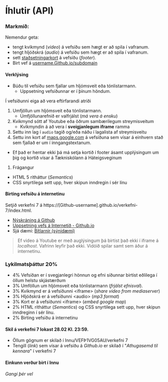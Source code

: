 # Íhlutir (API)

### Markmið:

Nemendur geta:

* tengt kvikmynd (_video_)  á vefsíðu sem hægt er að spila í vafranum. 
* tengt hljóðskrá (_audio_) á vefsíðu sem hægt er að spila í vafranum. 
* sett [staðsetningarkort](https://www.google.is/maps/place/T%C3%A6knisk%C3%B3linn+-+H%C3%A1teigsvegur/@64.1390675,-21.9048536,17z/data=!3m1!4b1!4m5!3m4!1s0x48d674cc84500001:0x16719bf129fa31a7!8m2!3d64.1390675!4d-21.9026596) á vefsíðu (_footer_). 
* Birt vef á [username.Github.io/subdomain](https://gjg.github.io/vef1-lokaverk2/)

#### Verklýsing

* Búðu til vefsíðu sem fjallar um hljómsveit eða tónlistarmann. 
  * Uppsetning vefsíðunnar er í þínum höndum. 

Í vefsíðunni eiga að vera eftirfarandi atriði

1. Umfjöllun um hljómsveit eða tónlistarmann.
    * Umfjöllunarefnið er valfrjálst (_má vera á ensku_)
1. Kvikmynd sótt af Youtube eða öðrum sambærilegum streymisveitum
   * Kvikmyndin á að vera í **sveigjanlegum iframe** ramma
1. Settu inn lag í `audio` tagið og/eða náðu í lagalista af streymisveitu
1. Settu inn kort af [maps.google.com]() á vefsíðuna sem vísar á einhvern stað sem fjallað er um í inngangstextanum. 
  * Ef það er hentar ekki þá má setja kortið í footer ásamt upplýsingum um þig og kortið vísar á Tækniskólann á Háteigsveginum
1. Frágangur
  * HTML 5 ritháttur (_Semantics_) 
  * CSS snyrtilega sett upp, hver skipun inndregin í sér línu

#### Birting vefsíðu á internetinu

Setjið verkefni 7 á https://[Github-username].github.io/verkefni-7/index.html. 

* [Nýskráning á Github](Namsefni-7/Github.md)
* [Uppsetning vefs á Internetið - Github.io](Namsefni-7/uppsetning-github.io/)
* Sjá dæmi: [Bítlarnir (sýnidæmi)](https://vefgrunnur.github.io/synidaemi/lokaverkefni/2023/beatles/ferill.html)

> Ef video á Youtube er með auglýsingum þá birtist það ekki í iframe á _localhost_. Vafrinn leyfir það ekki. Vidóið spilar samt sem áður á internetinu. 

### Lykilmatsþáttur 20%

* 4% Vefsíðan er í svegjanlegri hönnun og efni síðunnar birtist eðlilega í öllum helstu skjástærðum 
* 3% Umföllun um hljómsveit eða tónlistarmann (_frjálst efnisval_).
* 3% Kvikmynd er á vefsíðunni &lt;iframe> (_share video from mediaserver_)
* 3% Hljóðskrá er á vefsíðunni &lt;audio> (_mp3 format_)
* 3% Kort er á vefsíðunni &lt;iframe> (_embed google map_)
* 2% HTML ritháttur (_Semantics_) og CSS snyrtilega sett upp, hver skipun inndreginn í sér línu.
* 2% Birting vefsíðu á internetinu

#### Skil á verkefni 7 lokast 28.02 Kl. 23:59.

* Öllum gögnum er skilað í Innu/VEFÞ1VG05AU/verkefni 7
* Tengill (_link_) sem vísar á vefsíðu á _Github.io_ er skilað í "_Athugasemd til kennara_" í verkefni 7

#### Einkunn verður birt í Innu

_Gangi þér vel_
